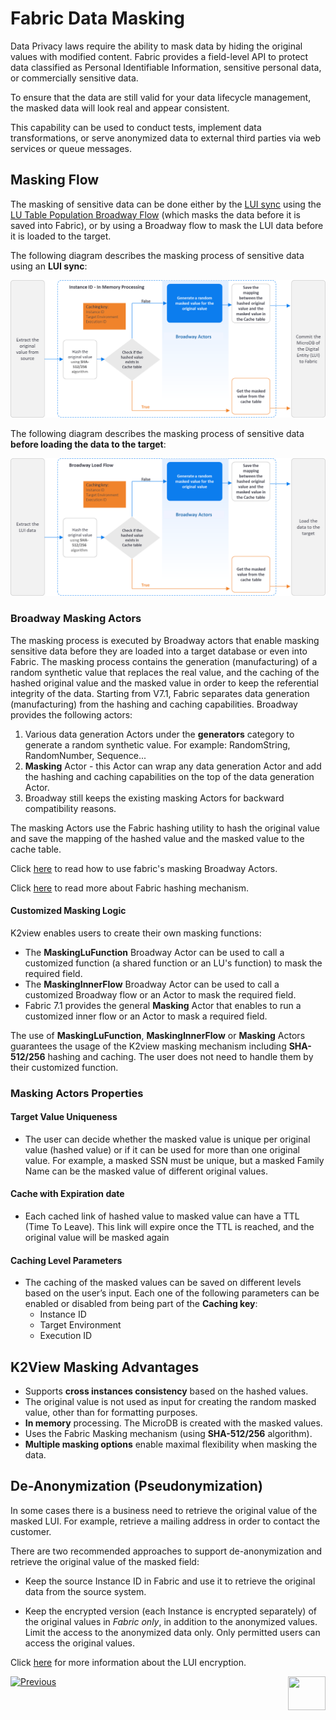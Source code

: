 # Fabric Data Masking

Data Privacy laws require the ability to mask data by hiding the original values with modified content. 
Fabric provides a field-level API to protect data classified as Personal Identifiable Information, sensitive personal data, or commercially sensitive data.

To ensure that the data are still valid for your data lifecycle management, the masked data will look real and appear consistent.

This capability can be used to conduct tests, implement data transformations, or serve anonymized data to external third parties via web services or queue messages.


## Masking Flow

The masking of sensitive data can be done either by the [LUI sync](/articles/14_sync_LU_instance/01_sync_LUI_overview.md) using the [LU Table Population Broadway Flow](/articles/07_table_population/14_table_population_based_Broadway.md) (which masks the data before it is saved into Fabric), or by using a Broadway flow to mask the LUI data before it is loaded to the target.

The following diagram describes the masking process of sensitive data using an **LUI sync**:

![masking flow](images/masking_flow.png)



The following diagram describes the masking process of sensitive data **before loading the data to the target**:

![masking flow](images/masking_flow_load_to_target.png)



### Broadway Masking Actors

The masking process is executed by Broadway actors that enable masking sensitive data before they are loaded into a target database or even into Fabric. The masking process contains the generation (manufacturing) of a random synthetic value that replaces the real value, and the caching of the hashed original value and the masked value in order to keep the referential integrity of the data. 
Starting from V7.1, Fabric separates data generation (manufacturing) from the hashing and caching capabilities. Broadway provides the following actors: 

1. Various data generation Actors under the **generators** category to generate a random synthetic value. For example: RandomString, RandomNumber, Sequence...
2. **Masking** Actor - this Actor can wrap any data generation Actor and add the hashing and caching capabilities on the top of the data generation Actor.
3. Broadway still keeps the existing masking Actors for backward compatibility reasons.

The masking Actors use the Fabric hashing utility to hash the original value and save the mapping of the hashed value and the masked value to the cache table.

Click [here](/articles/19_Broadway/actors/07_masking_and_sequence_actors.md) to read how to use fabric's masking Broadway Actors.

Click [here](02_fabric_entities_design.md#fabric-hashing-mechanism) to read more about Fabric hashing mechanism.

#### Customized Masking Logic 

K2view enables users to create their own masking functions:
- The **MaskingLuFunction** Broadway Actor can be used to call a customized function (a shared function or an LU's function) to mask the required field.  
- The **MaskingInnerFlow** Broadway Actor can be used to call a customized Broadway flow or an Actor to mask the required field.
- Fabric 7.1 provides the general **Masking** Actor that enables to run a customized inner flow or an Actor to mask a required field.

The use of **MaskingLuFunction**, **MaskingInnerFlow** or **Masking** Actors guarantees the usage of the K2view masking mechanism including **SHA-512/256** hashing and caching. The user does not need to handle them by their customized function.

### Masking Actors Properties

#### Target Value Uniqueness

- The user can decide whether the masked value is unique per original value (hashed value) or if it can be used for more than one original value. For example, a masked SSN must be unique, but a masked Family Name can be the masked value of different original values. 

#### Cache with Expiration date

- Each cached link of hashed value to masked value can have a TTL (Time To Leave). This link will expire once the TTL is reached, and the original value will be masked again

#### Caching Level Parameters

- The caching of the masked values can be saved on different levels based on the user’s input. Each one of the following parameters can be enabled or disabled from being part of the **Caching key**:
  - Instance ID
  - Target Environment
  - Execution ID

## K2View Masking Advantages

- Supports **cross instances consistency** based on the hashed values.
- The original value is not used as input for creating the random masked value, other than for formatting purposes.
- **In memory** processing. The MicroDB is created with the masked values.
- Uses the Fabric Masking mechanism (using **SHA-512/256** algorithm).
- **Multiple masking options** enable maximal flexibility when masking the data.

## De-Anonymization (Pseudonymization)

In some cases there is a business need to retrieve the original value of the masked LUI. For example, retrieve a mailing address in order to contact the customer. 

There are two recommended approaches to support de-anonymization and retrieve the original value of the masked field: 

- Keep the source Instance ID in Fabric and use it to retrieve the original data from the source system.

- Keep the encrypted version (each Instance is encrypted separately) of the original values in *Fabric only*, in addition to the anonymized values. Limit the access to the anonymized data only. Only permitted users can access the original values.

Click [here](/articles/26_fabric_security/03_fabric_LUI_encryption.md) for more information about the LUI encryption.

[![Previous](/articles/images/Previous.png)](/articles/26_fabric_security/05_fabric_webservices_security.md)[<img align="right" width="60" height="54" src="/articles/images/Next.png">](/articles/26_fabric_security/07_user_IAM_overview.md)

